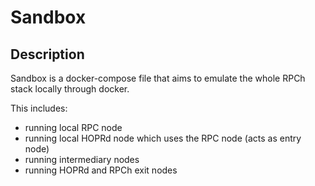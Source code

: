 # Sandbox

## Description

Sandbox is a docker-compose file that aims to emulate the whole RPCh stack locally through docker.

This includes:

- running local RPC node
- running local HOPRd node which uses the RPC node (acts as entry node)
- running intermediary nodes
- running HOPRd and RPCh exit nodes
